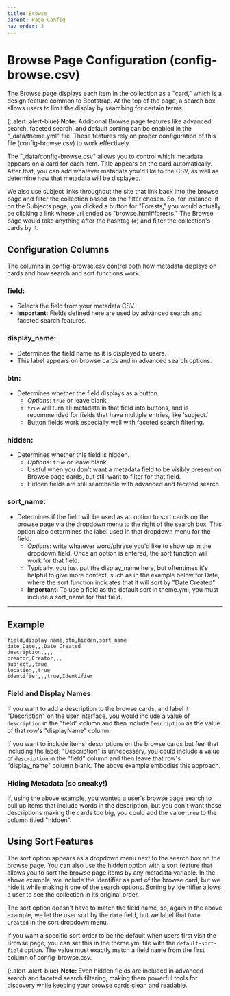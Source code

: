 ```yaml
---
title: Browse
parent: Page Config
nav_order: 3
---
```


# Browse Page Configuration (config-browse.csv)

The Browse page displays each item in the collection as a "card," which is a design feature common to Bootstrap. 
At the top of the page, a search box allows users to limit the display by searching for certain terms. 

{:.alert .alert-blue}
**Note:** Additional Browse page features like advanced search, faceted search, and default sorting can be enabled in the "_data/theme.yml" file. These features rely on proper configuration of this file (config-browse.csv) to work effectively.

The "_data/config-browse.csv" allows you to control which metadata appears on a card for each item. 
Title appears on the card automatically. 
After that, you can add whatever metadata you'd like to the CSV, as well as determine how that metadata will be displayed. 

We also use subject links throughout the site that link back into the browse page and filter the collection based on the filter chosen. 
So, for instance, if on the Subjects page, you clicked a button for "Forests," you would actually be clicking a link whose url ended as "browse.html#forests." 
The Browse page would take anything after the hashtag (`#`) and filter the collection's cards by it. 

## Configuration Columns

The columns in config-browse.csv control both how metadata displays on cards and how search and sort functions work:

### field: 
- Selects the field from your metadata CSV.
- **Important:** Fields defined here are used by advanced search and faceted search features.

### display_name: 
- Determines the field name as it is displayed to users.
- This label appears on browse cards and in advanced search options.

### btn: 
- Determines whether the field displays as a button. 
    - *Options*: `true` or leave blank
    - `true` will turn all metadata in that field into buttons, and is recommended for fields that have multiple entries, like 'subject.'
    - Button fields work especially well with faceted search filtering.

### hidden: 
- Determines whether this field is hidden.
    - *Options*: `true` or leave blank
    - Useful when you don't want a metadata field to be visibly present on Browse page cards, but still want to filter for that field.
    - Hidden fields are still searchable with advanced and faceted search.

### sort_name: 
- Determines if the field will be used as an option to sort cards on the browse page via the dropdown menu to the right of the search box. This option also determines the label used in that dropdown menu for the field. 
    - *Options*: write whatever word/phrase you'd like to show up in the dropdown field. Once an option is entered, the sort function will work for that field.
    - Typically, you just put the display_name here, but oftentimes it's helpful to give more context, such as in the example below for Date, where the sort function indicates that it will sort by "Date Created"
    - **Important:** To use a field as the default sort in theme.yml, you must include a sort_name for that field.


------

## Example 

```
field,display_name,btn,hidden,sort_name
date,Date,,,Date Created
description,,,,
creator,Creator,,,
subject,,true
location,,true
identifier,,,true,Identifier
```


### Field and Display Names

If you want to add a description to the browse cards, and label it "Description" on the user interface, you would include a value of `description` in the "field" column and then include `Description` as the value of that row's "displayName" column.

If you want to include items' descriptions on the browse cards but feel that including the label, "Description" is unnecessary, you could include a value of `description` in the "field" column and then leave that row's "display_name" column blank. 
The above example embodies this approach.

### Hiding Metadata (so sneaky!) 

If, using the above example, you wanted a user's browse page search to pull up items that include words in the description, but you don't want those descriptions making the cards too big, you could add the value `true` to the column titled "hidden". 

## Using Sort Features

The sort option appears as a dropdown menu next to the search box on the browse page. 
You can also use the hidden option with a sort feature that allows you to sort the browse page items by any metadata variable. 
In the above example, we include the identifier as part of the browse card, but we hide it while making it one of the search options. 
Sorting by identifier allows a user to see the collection in its original order. 

The sort option doesn't have to match the field name, so, again in the above example, we let the user sort by the `date` field, but we label that `Date Created` in the sort dropdown menu.

If you want a specific sort order to be the default when users first visit the Browse page, you can set this in the theme.yml file with the `default-sort-field` option. The value must exactly match a field name from the first column of config-browse.csv.

{:.alert .alert-blue}
**Note:** Even hidden fields are included in advanced search and faceted search filtering, making them powerful tools for discovery while keeping your browse cards clean and readable.